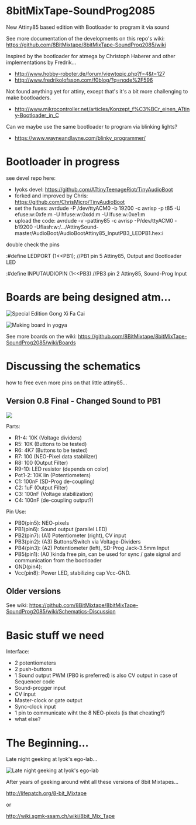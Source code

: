 # 8bitMixTape-SoundProg2085
 New Attiny85 based edition with Bootloader to program it via sound
 
 See more documentation of the developments on this repo's wiki: https://github.com/8BitMixtape/8bitMixTape-SoundProg2085/wiki

Inspired by the bootloader for atmega by Christoph Haberer and other implementations by Fredrik...
* http://www.hobby-roboter.de/forum/viewtopic.php?f=4&t=127
* http://www.fredrikolofsson.com/f0blog/?q=node%2F596

Not found anything yet for attiny, except that's it's a bit more challenging to make bootloaders.
* http://www.mikrocontroller.net/articles/Konzept_f%C3%BCr_einen_ATtiny-Bootloader_in_C

Can we maybe use the same bootloader to program via blinking lights?
* https://www.wayneandlayne.com/blinky_programmer/

# Bootloader in progress
see devel repo here: 
* Iyoks devel: https://github.com/ATtinyTeenageRiot/TinyAudioBoot
* forked and improved by Chris: https://github.com/ChrisMicro/TinyAudioBoot
* set the fuses: avrdude -P /dev/ttyACM0 -b 19200 -c avrisp -p t85 -U efuse:w:0xfe:m -U hfuse:w:0xdd:m -U lfuse:w:0xe1:m
* upload the code: avrdude -v -pattiny85 -c avrisp -P/dev/ttyACM0 -b19200 -Uflash:w:/.../AttinySound-master/AudioBoot/AudioBootAttiny85_InputPB3_LEDPB1.hex:i 

double check the pins

:#define LEDPORT (1<<PB1); //PB1 pin 5 Attiny85, Output and Bootloader LED

:#define INPUTAUDIOPIN (1<<PB3) //PB3 pin 2 Attiny85, Sound-Prog Input

# Boards are being designed atm...

![Special Edition Gong Xi Fa Cai](https://github.com/8BitMixtape/8bitMixTape-SoundProg2085/blob/master/boards/images_schematics/85SoundProg_MixTape_V03-NEO.jpg)

![Making board in yogya](https://github.com/8BitMixtape/8bitMixTape-SoundProg2085/raw/master/boards/FirstPrototype_Neo03/AudioProgMixTape_MakingOf.png)

See more boards on the wiki: https://github.com/8BitMixtape/8bitMixTape-SoundProg2085/wiki/Boards

# Discussing the schematics
how to free even more pins on that little attiny85...

## Version 0.8 Final - Changed Sound to PB1

![](https://raw.githubusercontent.com/wiki/8BitMixtape/8bitMixTape-SoundProg2085/Schematics_85SoundProg_MixTape_V08.png)

Parts:
* R1-4: 10K \(Voltage dividers\)
* R5: 10K \(Buttons to be tested\)
* R6: 4K7 \(Buttons to be tested\)
* R7: 100 \(NEO-Pixel data stabilizer\)
* R8: 100 \(Output Filter\)
* R9-10: LED resistor \(depends on color\)
* Pot1-2: 10K lin \(Potentiometers\)
* C1: 100nF \(SD-Prog de-coupling\)
* C2: 1uF \(Output Filter\)
* C3: 100nF \(Voltage stabilization\)
* C4: 100nF \(de-coupling output?\)

Pin Use:
* PB0\(pin5\): NEO-pixels
* PB1\(pin6\): Sound output \(parallel LED\)
* PB2\(pin7\): \(A1\) Potentiometer \(right\), CV input
* PB3\(pin2\): \(A3\) Buttons/Switch via Voltage-Dividers
* PB4\(pin3\): \(A2\) Potentiometer \(left\), SD-Prog Jack-3.5mm Input
* PB5\(pin1\): \(A0 \)kinda free pin, can be used for sync / gate signal and communication from the bootloader
* GND\(pin4\):
* Vcc\(pin8\): Power LED, stabilizing cap Vcc-GND. 

## Older versions

See wiki: https://github.com/8BitMixtape/8bitMixTape-SoundProg2085/wiki/Schematics-Discussion

# Basic stuff we need

Interface:
* 2 potentiometers
* 2 push-buttons
* 1 Sound output PWM (PB0 is preferred) is also CV output in case of Sequencer code
* Sound-progger input
* CV input
* Master-clock or gate output
* Sync-clock input
* 1 pin to communicate wiht the 8 NEO-pixels (is that cheating?)
* what else?

# The Beginning...

Late night geeking at Iyok's ego-lab...

![Late night geeking at Iyok's ego-lab](https://github.com/8BitMixtape/8bitMixTape-SoundProg2085/raw/master/boards/FirstPrototype_Neo03/IMG_20170127_191152.jpg)

After years of geeking around wiht all these versions of 8bit Mixtapes...

http://lifepatch.org/8-bit_Mixtape

or 

http://wiki.sgmk-ssam.ch/wiki/8bit_Mix_Tape

